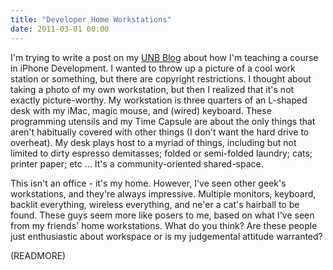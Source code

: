```yaml
---
title: "Developer Home Workstations"
date: 2011-03-01 00:00
---
```


I'm trying to write a post on my [UNB Blog](http://blogs.unb.ca/ash-furrow/) about how I'm teaching a course in iPhone Development. I wanted to throw up a picture of a cool work station or something, but there are copyright restrictions. I thought about taking a photo of my own workstation, but then I realized that it's not exactly picture-worthy. My workstation is three quarters of an L-shaped desk with my iMac, magic mouse, and (wired) keyboard. These programming utensils and my Time Capsule are about the only things that aren't habitually covered with other things (I don't want the hard drive to overheat). My desk plays host to a myriad of things, including but not limited to dirty espresso demitasses; folded or semi-folded laundry; cats; printer paper; etc ... It's a community-oriented shared-space.

This isn't an office - it's my home. However, I've seen other geek's workstations, and they're always impressive. Multiple monitors, keyboard, backlit everything, wireless everything, and ne'er a cat's hairball to be found. These guys seem more like posers to me, based on what I've seen from my friends' home workstations. What do you think? Are these people just enthusiastic about workspace or is my judgemental attitude warranted?

(READMORE)
